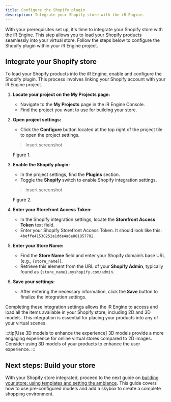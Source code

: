 ```yaml
---
title: Configure the Shopify plugin
description: Integrate your Shopify store with the iR Engine.
---
```


With your prerequisites set up, it's time to integrate your Shopify store with the iR Engine. This step allows you to load your Shopify products seamlessly into your virtual store. Follow the steps below to configure the Shopify plugin within your iR Engine project.

## Integrate your Shopify store

To load your Shopify products into the iR Engine, enable and configure the Shopify plugin. This process involves linking your Shopify account with your iR Engine project.

1. **Locate your project on the My Projects page:**
    - Navigate to the **My Projects** page in the iR Engine Console.
    - Find the project you want to use for building your store.
2. **Open project settings:**
    - Click the **Configure** button located at the top right of the project tile to open the project settings.

    > Insert screenshot
    > 

    Figure 1.

3. **Enable the Shopify plugin:**
    - In the project settings, find the **Plugins** section.
    - Toggle the **Shopify** switch to enable Shopify integration settings.

    > Insert screenshot
    > 

    Figure 2.

4. **Enter your Storefront Access Token:**
    - In the Shopify integration settings, locate the **Storefront Access Token** text field.
    - Enter your Shopify Storefront Access Token. It should look like this: `4beffe41538252a1dde4a6a881857782`.
5. **Enter your Store Name:**
    - Find the **Store Name** field and enter your Shopify domain’s base URL (e.g., `{store_name}`).
    - Retrieve this element from the URL of your **Shopify Admin**, typically found as `{store_name}.myshopify.com/admin`.
6. **Save your settings:**
    - After entering the necessary information, click the **Save** button to finalize the integration settings.

Completing these integration settings allows the iR Engine to access and load all the items available in your Shopify store, including 2D and 3D models. This integration is essential for placing your products into any of your virtual scenes.

:::tip[Use 3D models to enhance the experience]
3D models provide a more engaging experience for online virtual stores compared to 2D images. Consider using 3D models of your products to enhance the user experience.
:::

## Next steps: Build your store

With your Shopify store integrated, proceed to the next guide on [building your store: using templates and setting the ambiance](notion://www.notion.so/Configure-the-Shopify-plugin-7ff730ef639e4dd6be17f68c562fee1f#). This guide covers how to use pre-configured models and add a skybox to create a complete shopping environment.